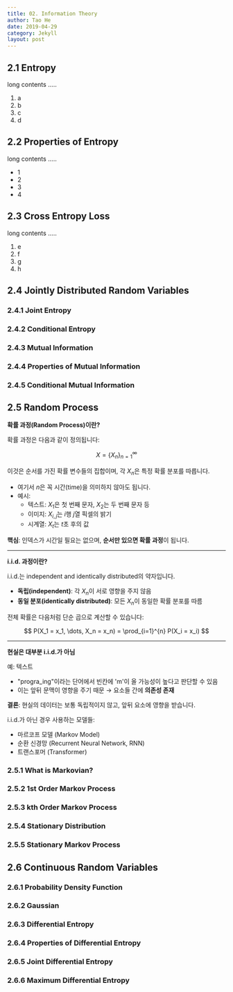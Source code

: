 ```yaml
---
title: 02. Information Theory
author: Tao He
date: 2019-04-29
category: Jekyll
layout: post
---
```


## 2.1 Entropy

long contents .....

1. a
2. b
3. c
4. d

## 2.2 Properties of Entropy

long contents .....

- 1
- 2
- 3
- 4

## 2.3 Cross Entropy Loss

long contents .....

1. e
2. f
3. g
4. h

## 2.4 Jointly Distributed Random Variables

### 2.4.1 Joint Entropy

### 2.4.2 Conditional Entropy

### 2.4.3 Mutual Information

### 2.4.4 Properties of Mutual Information

### 2.4.5 Conditional Mutual Information

## 2.5 Random Process

**확률 과정(Random Process)이란?**

확률 과정은 다음과 같이 정의됩니다:

$$
X = \{X_n\}_{n=1}^{\infty}
$$

이것은 순서를 가진 확률 변수들의 집합이며, 각 $X_n$은 특정 확률 분포를 따릅니다.

- 여기서 $n$은 꼭 시간(time)을 의미하지 않아도 됩니다.
- 예시:
  - 텍스트: $X_1$은 첫 번째 문자, $X_2$는 두 번째 문자 등
  - 이미지: $X_{i,j}$는 $i$행 $j$열 픽셀의 밝기
  - 시계열: $X_t$는 $t$초 후의 값

**핵심**: 인덱스가 시간일 필요는 없으며, **순서만 있으면 확률 과정**이 됩니다.

---

**i.i.d. 과정이란?**

i.i.d.는 independent and identically distributed의 약자입니다.

- **독립(independent)**: 각 $X_n$이 서로 영향을 주지 않음
- **동일 분포(identically distributed)**: 모든 $X_n$이 동일한 확률 분포를 따름

전체 확률은 다음처럼 단순 곱으로 계산할 수 있습니다:

$$
P(X_1 = x_1, \dots, X_n = x_n) = \prod_{i=1}^{n} P(X_i = x_i)
$$

---

**현실은 대부분 i.i.d.가 아님**

예: 텍스트

- "progra_ing"이라는 단어에서 빈칸에 'm'이 올 가능성이 높다고 판단할 수 있음
- 이는 앞뒤 문맥이 영향을 주기 때문 → 요소들 간에 **의존성 존재**

**결론**: 현실의 데이터는 보통 독립적이지 않고, 앞뒤 요소에 영향을 받습니다.

i.i.d.가 아닌 경우 사용하는 모델들:

- 마르코프 모델 (Markov Model)
- 순환 신경망 (Recurrent Neural Network, RNN)
- 트랜스포머 (Transformer)

### 2.5.1 What is Markovian?

### 2.5.2 1st Order Markov Process

### 2.5.3 kth Order Markov Process

### 2.5.4 Stationary Distribution

### 2.5.5 Stationary Markov Process

## 2.6 Continuous Random Variables

### 2.6.1 Probability Density Function

### 2.6.2 Gaussian

### 2.6.3 Differential Entropy

### 2.6.4 Properties of Differential Entropy

### 2.6.5 Joint Differential Entropy

### 2.6.6 Maximum Differential Entropy
